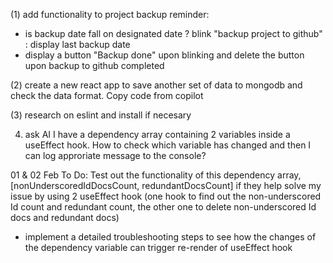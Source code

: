 (1) add functionality to project backup reminder:
- is backup date fall on designated date ? blink "backup project to github" : display last backup date
- display a button "Backup done" upon blinking and delete the button upon backup to github completed

(2) create a new react app to save another set of data to mongodb and check the data format. Copy code from copilot

(3) research on eslint and install if necesary

4. ask AI I have a dependency array containing 2 variables inside a useEffect hook. How to check which variable has changed and then I can log approriate message to the console?

01 & 02 Feb To Do:
Test out the functionality of this dependency array, [nonUnderscoredIdDocsCount, redundantDocsCount]  if they help solve my issue by using 2 useEffect hook (one hook to find out the non-underscored Id count and redundant count, the other one to delete non-underscored Id docs and redundant docs)
- implement a detailed troubleshooting steps to see how the changes of the dependency variable can trigger re-render of useEffect hook